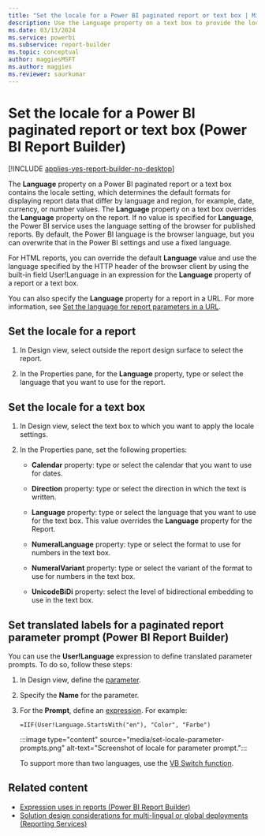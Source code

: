 ```yaml
---
title: "Set the locale for a Power BI paginated report or text box | Microsoft Docs"
description: Use the Language property on a text box to provide the locale setting for formats in a Power BI paginated report that display data that differ by language and region in Power BI Report Builder.
ms.date: 03/13/2024
ms.service: powerbi
ms.subservice: report-builder
ms.topic: conceptual
author: maggiesMSFT
ms.author: maggies
ms.reviewer: saurkumar
---
```

# Set the locale for a Power BI paginated report or text box (Power BI Report Builder)

[!INCLUDE [applies-yes-report-builder-no-desktop](../../includes/applies-yes-report-builder-no-desktop.md)]

  The **Language** property on a Power BI paginated report or a text box contains the locale setting, which determines the default formats for displaying report data that differ by language and region, for example, date, currency, or number values. The **Language** property on a text box overrides the **Language** property on the report. If no value is specified for **Language**, the Power BI service uses the language setting of the browser for published reports. By default, the Power BI language is the browser language, but you can overwrite that in the Power BI settings and use a fixed language.
  
 For HTML reports, you can override the default **Language** value and use the language specified by the HTTP header of the browser client by using the built-in field User!Language in an expression for the **Language** property of a report or a text box.  
  
 You can also specify the **Language** property for a report in a URL. For more information, see [Set the language for report parameters in a URL](/sql/reporting-services/set-the-language-for-report-parameters-in-a-url).  
  
## Set the locale for a report  
  
1. In Design view, select outside the report design surface to select the report.  
  
1. In the Properties pane, for the **Language** property, type or select the language that you want to use for the report.  
  
## Set the locale for a text box  
  
1. In Design view, select the text box to which you want to apply the locale settings.  
  
1. In the Properties pane, set the following properties:  
  
    - **Calendar** property: type or select the calendar that you want to use for dates.  
  
    - **Direction** property: type or select the direction in which the text is written.  
  
    - **Language** property: type or select the language that you want to use for the text box. This value overrides the **Language** property for the Report.  
  
    - **NumeralLanguage** property: type or select the format to use for numbers in the text box.  
  
    - **NumeralVariant** property: type or select the variant of the format to use for numbers in the text box.  
  
    - **UnicodeBiDi** property: select the level of bidirectional embedding to use in the text box.
  
## Set translated labels for a paginated report parameter prompt (Power BI Report Builder)

You can use the **User!Language** expression to define translated parameter prompts. To do so, follow these steps:

1. In Design view, define the [parameter](../../paginated-reports/parameters/paginated-reports-create-parameters.md).
2. Specify the **Name** for the parameter.
3. For the **Prompt**, define an [expression](../../paginated-reports/expressions/expression-uses-reports-report-builder.md). For example:

     ```=IIF(User!Language.StartsWith("en"), "Color", "Farbe")```
   
    :::image type="content" source="media/set-locale-parameter-prompts.png" alt-text="Screenshot of locale for parameter prompt.":::

    To support more than two languages, use the [VB Switch function](/office/vba/language/reference/user-interface-help/switch-function).

  
## Related content

- [Expression uses in reports (Power BI Report Builder)](../../paginated-reports/expressions/expression-uses-reports-report-builder.md)  
- [Solution design considerations for multi-lingual or global deployments (Reporting Services)](/previous-versions/sql/)  
  
